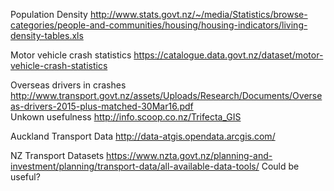
Population Density http://www.stats.govt.nz/~/media/Statistics/browse-categories/people-and-communities/housing/housing-indicators/living-density-tables.xls  

Motor vehicle crash statistics https://catalogue.data.govt.nz/dataset/motor-vehicle-crash-statistics  

Overseas drivers in crashes http://www.transport.govt.nz/assets/Uploads/Research/Documents/Overseas-drivers-2015-plus-matched-30Mar16.pdf  
Unkown usefulness http://info.scoop.co.nz/Trifecta_GIS

Auckland Transport Data http://data-atgis.opendata.arcgis.com/

NZ Transport Datasets https://www.nzta.govt.nz/planning-and-investment/planning/transport-data/all-available-data-tools/ Could be useful?
